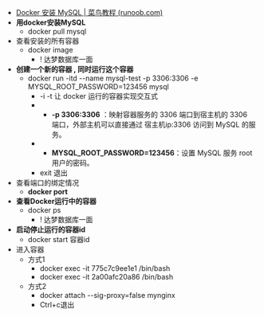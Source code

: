 - [Docker 安装 MySQL | 菜鸟教程 (runoob.com)](https://www.runoob.com/docker/docker-install-mysql.html)
- **用docker安装MySQL**
	- docker pull mysql
- 查看安装的所有容器
	- docker image
		- ! 达梦数据库一面
- **创建一个新的容器 , 同时运行这个容器**
	- docker run -itd --name mysql-test -p 3306:3306 -e MYSQL_ROOT_PASSWORD=123456 mysql
		- -i -t 让 docker 运行的容器实现交互式
		- -   **-p 3306:3306** ：映射容器服务的 3306 端口到宿主机的 3306 端口，外部主机可以直接通过 宿主机ip:3306 访问到 MySQL 的服务。
		- -   **MYSQL_ROOT_PASSWORD=123456**：设置 MySQL 服务 root 用户的密码。
		- exit 退出
- 查看端口的绑定情况
	- **docker port** 
- **查看Docker运行中的容器**
	- docker ps  
		- ! 达梦数据库一面
- **启动停止运行的容器id**
	- docker start 容器id
- 进入容器
	- 方式1
		- docker exec -it 775c7c9ee1e1 /bin/bash
		- docker exec -it 2a00afc20a86 /bin/bash
	- 方式2
		- docker attach --sig-proxy=false mynginx
		- Ctrl+c退出